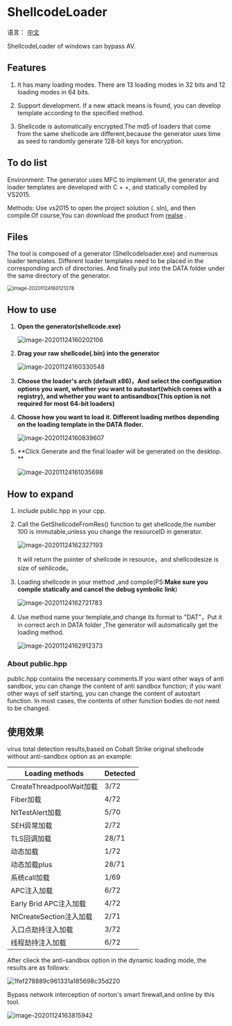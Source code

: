 # ShellcodeLoader

语言： [中文](readme_cn.md) 

ShellcodeLoader of windows can bypass AV.

## Features

1. It has many loading modes. There are 13 loading modes in 32 bits and 12 loading modes in 64 bits.

2. Support development. If a new attack means is found, you can develop template according to the specified method.

3. Shellcode is automatically encrypted.The md5 of loaders that come from the same shellcode are different,because the generator uses time as seed to randomly generate 128-bit keys for encryption.

   

## To do list

Environment: The generator uses MFC to implement UI, the generator and loader templates are developed with C + +, and statically compiled by VS2015.

 Methods: Use vs2015 to open the project solution (. sln), and then compile.Of course,You can download the product from [realse](https://github.com/knownsec/shellcodeloader/releases/tag/v1.0) .



## Files

  The tool is composed of a generator (Shellcodeloader.exe) and numerous loader templates. Different loader templates need to be placed in the corresponding arch of directories. And finally put into the DATA folder under the same directory of the generator.

<img src="Readme.assets/image-20201124160121278.png" alt="image-20201124160121278" style="zoom:80%;" />



## How to use

1. **Open the generator(shellcode.exe)**

   ![image-20201124160202106](Readme.assets/image-20201124160202106.png)

   

2. **Drag your raw shellcode(.bin) into the generator**

   ![image-20201124160330548](Readme.assets/image-20201124160330548.png)

   

3. **Choose the loader's arch (default x86)，And select the configuration options you want, whether you want to autostart(which comes with a registry), and whether you want to antisandbox(This option is not required for most 64-bit loaders)**

   

4. **Choose how you want to load it. Different loading methos depending on the loading template in the DATA floder.**

   ![image-20201124160839607](Readme.assets/image-20201124160839607.png)

   

5. **Click Generate and the final loader will be generated on the desktop. **

   ![image-20201124161035698](Readme.assets/image-20201124161035698.png)

## How to expand

1. include public.hpp in your cpp.

   

2. Call the GetShellcodeFromRes() function to get shellcode,the number 100 is immutable,unless you change the resourceID in generator.

   ![image-20201124162327193](Readme.assets/image-20201124162327193.png)

   It will return the pointer of shellcode in resource，and shellcodesize is size of sehllcode。

   

3. Loading shellcode in your method ,and compile(PS:**Make sure you compile statically and cancel the debug symbolic link**)

   ![image-20201124162721783](Readme.assets/image-20201124162721783.png)

   

4. Use method name your template,and change its format to "DAT"，Put it in correct arch in DATA folder ,The generator will automatically get the loading method.

   ![image-20201124162912373](Readme.assets/image-20201124162912373.png)

   

###  About public.hpp

  public.hpp contains the necessary comments.If you want other ways of anti sandbox, you can change the content of anti sandbox function; if you want other ways of self starting, you can change the content of autostart function. In most cases, the contents of other function bodies do not need to be changed.



## 使用效果

virus total detection results,based on Cobalt Strike original shellcode without anti-sandbox option as an example:

| Loading methods          | Detected |
| ------------------------ | -------- |
| CreateThreadpoolWait加载 | 3/72     |
| Fiber加载                | 4/72     |
| NtTestAlert加载          | 5/70     |
| SEH异常加载              | 2/72     |
| TLS回调加载              | 28/71    |
| 动态加载                 | 1/72     |
| 动态加载plus             | 28/71    |
| 系统call加载             | 1/69     |
| APC注入加载              | 6/72     |
| Early Brid APC注入加载   | 4/72     |
| NtCreateSection注入加载  | 2/71     |
| 入口点劫持注入加载       | 3/72     |
| 线程劫持注入加载         | 6/72     |

After clieck the anti-sandbox option in the dynamic loading mode, the results are as follows:

![1fef278889c961331a185698c35d220](Readme.assets/1fef278889c961331a185698c35d220.png)



Bypass network interception of norton's smart firewall,and online by this tool.

![image-20201124163815942](Readme.assets/image-20201124163815942.png)